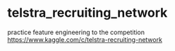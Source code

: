 # telstra_recruiting_network
practice feature engineering to the competition https://www.kaggle.com/c/telstra-recruiting-network
